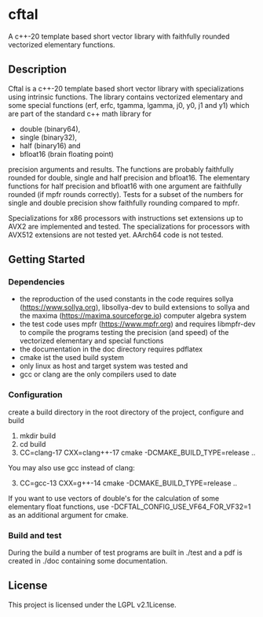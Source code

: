 # cftal

A c++-20 template based short vector library with faithfully rounded
vectorized elementary functions.

## Description

Cftal is a c++-20 template based short vector library with specializations
using intrinsic functions.
The library contains vectorized elementary and some special functions
(erf, erfc, tgamma, lgamma, j0, y0, j1 and y1) which are part of the standard
c++ math library for
- double (binary64),
- single (binary32),
- half (binary16) and
- bfloat16 (brain floating point)

precision arguments and results. The functions are probably faithfully rounded
for double, single and half precision and bfloat16.
The elementary functions for half precision and bfloat16 with one argument are
faithfully rounded (if mpfr rounds correctly).
Tests for a  subset of the numbers for single and double precision show
faithfully rounding compared to mpfr.

Specializations for x86 processors with instructions set extensions up to AVX2
are implemented and tested.
The specializations for processors with AVX512 extensions are not tested yet.
AArch64 code is not tested.

## Getting Started

### Dependencies

- the reproduction of the used constants in the code requires
  sollya (https://www.sollya.org), libsollya-dev to build
  extensions to sollya and the maxima (https://maxima.sourceforge.io)
  computer algebra system
- the test code uses mpfr (https://www.mpfr.org) and requires
  libmpfr-dev to compile the programs testing the precision (and speed)
  of the vectorized elementary and special functions
- the documentation in the doc directory requires pdflatex
- cmake ist the used build system
- only linux as host and target system was tested and
- gcc or clang are the only compilers used to date

### Configuration

create a build directory in the root directory of the project, configure and
build

1. mkdir build
2. cd build
3. CC=clang-17 CXX=clang++-17 cmake -DCMAKE_BUILD_TYPE=release ..

You may also use gcc instead of clang:

3. CC=gcc-13 CXX=g++-14 cmake -DCMAKE_BUILD_TYPE=release ..

If you want to use vectors of double's for the calculation of some elementary
float functions, use -DCFTAL_CONFIG_USE_VF64_FOR_VF32=1 as an additional
argument for cmake.

### Build and test

During the build a number of test programs are built in ./test and
a pdf is created in ./doc containing some documentation.

## License

This project is licensed under the LGPL v2.1License.
